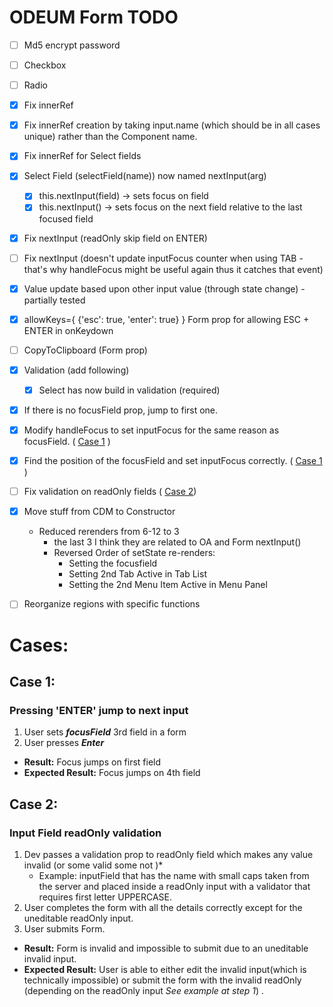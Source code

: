 # ODEUM Form TODO

- [ ] Md5 encrypt password 
- [ ] Checkbox
- [ ] Radio 
- [x] Fix innerRef <!--or resolve with querySelectorAll + Fix focusField(name) -->
- [x] Fix innerRef creation by taking input.name (which should be in all cases unique) rather than the Component name.
- [x] Fix innerRef for Select fields
- [x] Select Field (selectField(name))  now named nextInput(arg)
	- [x] this.nextInput(field) -> sets focus on field
	- [x] this.nextInput() -> sets focus on the next field relative to the last focused field
- [x] Fix nextInput (readOnly skip field on ENTER)
- [ ] Fix nextInput (doesn't update inputFocus counter when using TAB - that's why handleFocus might be useful again thus it catches that event)
- [x] Value update based upon other input value (through state change) - partially tested


- [x] allowKeys={ {'esc': true, 'enter': true} } Form prop for allowing ESC + ENTER in onKeydown
- [ ] CopyToClipboard (Form prop)
		<!-- why would a user need to copy to clipboard the form values? 
		To remember something you enter into a form and save it elsewhere-->
- [x] Validation (add following)
	- [x] Select has now build in validation (required)

- [x] If there is no focusField prop, jump to first one.
- [x] Modify handleFocus to set inputFocus for the same reason as focusField. ( [Case 1](#case-1) )
- [x] Find the position of the focusField and set inputFocus correctly. ( [Case 1](#case-1) )

- [ ] Fix validation on readOnly fields ( [Case 2](#case-2))
		<!-- why do we need validation on an input that basically can't be edited ? 
		If dev/user passes validation to a readonly field -->
- [x] Move stuff from CDM to Constructor 
	- Reduced rerenders from 6-12 to 3 
		- the last 3 I think they are related to OA and Form nextInput()
		- Reversed Order of setState re-renders: 
			- Setting the focusfield
			- Setting 2nd Tab Active in Tab List 
			- Setting the 2nd Menu Item Active in Menu Panel
 
- [ ] Reorganize regions with specific functions
# Cases: 
## Case 1: 
### Pressing 'ENTER' jump to next input 

1. User sets _**focusField**_ 3rd field in a form
2. User presses _**Enter**_

-  **Result:** Focus jumps on first field
- **Expected Result:** Focus jumps on 4th field



## Case 2:
### Input Field readOnly validation

1. Dev passes a validation prop to readOnly field which makes any value invalid (or some valid some not )*
	* Example: inputField that has the name with small caps taken from the server and placed inside a readOnly input with a validator that requires first letter UPPERCASE.
2. User completes the form with all the details correctly except for the uneditable readOnly input.
3. User submits Form.

- **Result:** Form is invalid and impossible to submit due to an uneditable invalid input.
- **Expected Result:** User is able to either edit the invalid input(which is technically impossible) or submit the form with the invalid readOnly (depending on the readOnly input _See example at step 1_) .

